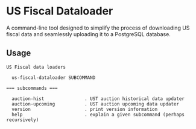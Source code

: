 # US Fiscal Dataloader

A command-line tool designed to simplify the process of downloading US fiscal data and seamlessly uploading it to a PostgreSQL database.

## Usage
```
US Fiscal data loaders

  us-fiscal-dataloader SUBCOMMAND

=== subcommands ===

  auction-hist               . UST auction historical data updater
  auction-upcoming           . UST auction upcoming data updater
  version                    . print version information
  help                       . explain a given subcommand (perhaps recursively)
```